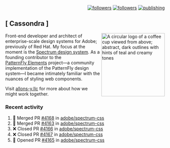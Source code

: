 <p align="right"><a rel="me" href="https://front-end.social/@castastrophe">
    <img alt="followers" title="Follow me on Mastodon" src="https://img.shields.io/mastodon/follow/109297102751309835?domain=https%3A%2F%2Ffront-end.social&label=Follow&logo=mastodon&logoColor=white&style=for-the-badge&labelColor=008080&color=006969"/></a>
  <a href="https://codepen.io/castastrophe/">
    <img alt="followers" title="Follow me on CodePen" src="https://img.shields.io/badge/23-1?color=640464&labelColor=7c007c&style=for-the-badge&logo=codepen&label=Follow"/></a>
<a href="https://castastrophe.medium.com/">
    <img alt="publishing" title="View articles on Medium" src="https://img.shields.io/badge/107-1?color=666&labelColor=444&label=subscribe&logo=medium&logoColor=white&style=for-the-badge"/></a>
</p>

## [&nbsp;Cassondra&nbsp;]

<img align="right" src="https://github-production-user-asset-6210df.s3.amazonaws.com/1840295/253016758-ba468774-1cd3-42c2-8f43-947b5eeb5edf.png" height="200" alt="A circular logo of a coffee cup viewed from above; abstract, dark outlines with hints of teal and creamy tones">

Front-end developer and architect of enterprise-scale design systems for Adobe; previously of Red Hat. My focus at the moment is the [Spectrum design system](https://github.com/adobe/spectrum-css). As a founding contributor to the [PatternFly&nbsp;Elements](https://github.com/patternfly/patternfly-elements) project&mdash;a community implementation of the PatternFly design system&mdash;I became intimately familiar with the nuances of styling web components.

Visit [allons-y.llc](http://allons-y.llc/) for more about how we might work together.

### Recent activity

<!--START_SECTION:activity-->
1. 🎉 Merged PR [#4168](https://github.com/adobe/spectrum-css/pull/4168) in [adobe/spectrum-css](https://github.com/adobe/spectrum-css)
2. 🎉 Merged PR [#4163](https://github.com/adobe/spectrum-css/pull/4163) in [adobe/spectrum-css](https://github.com/adobe/spectrum-css)
3. ❌ Closed PR [#4166](https://github.com/adobe/spectrum-css/pull/4166) in [adobe/spectrum-css](https://github.com/adobe/spectrum-css)
4. ❌ Closed PR [#4167](https://github.com/adobe/spectrum-css/pull/4167) in [adobe/spectrum-css](https://github.com/adobe/spectrum-css)
5. 💪 Opened PR [#4165](https://github.com/adobe/spectrum-css/pull/4165) in [adobe/spectrum-css](https://github.com/adobe/spectrum-css)
<!--END_SECTION:activity-->
